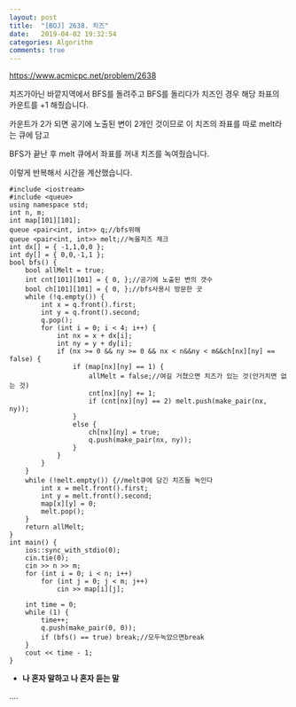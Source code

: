 ```yaml
---
layout: post
title:  "[BOJ] 2638. 치즈"
date:   2019-04-02 19:32:54
categories: Algorithm
comments: true
---
```


https://www.acmicpc.net/problem/2638  


치즈가아닌 바깥지역에서 BFS를 돌려주고 BFS를 돌리다가 치즈인 경우 해당 좌표의 카운트를 +1 해줬습니다.  

카운트가 2가 되면 공기에 노출된 변이 2개인 것이므로 이 치즈의 좌표를 따로 melt라는 큐에 담고  

BFS가 끝난 후 melt 큐에서 좌표를 꺼내 치즈를 녹여줬습니다.  

이렇게 반복해서 시간을 계산했습니다.  

~~~
#include <iostream>
#include <queue>
using namespace std;
int n, m;
int map[101][101];
queue <pair<int, int>> q;//bfs위해
queue <pair<int, int>> melt;//녹을치즈 체크
int dx[] = { -1,1,0,0 };
int dy[] = { 0,0,-1,1 };
bool bfs() {
    bool allMelt = true;
    int cnt[101][101] = { 0, };//공기에 노출된 변의 갯수
    bool ch[101][101] = { 0, };//bfs사용시 방문한 곳
    while (!q.empty()) {
        int x = q.front().first;
        int y = q.front().second;
        q.pop();
        for (int i = 0; i < 4; i++) {
            int nx = x + dx[i];
            int ny = y + dy[i];
            if (nx >= 0 && ny >= 0 && nx < n&&ny < m&&ch[nx][ny] == false) {
                if (map[nx][ny] == 1) {
                    allMelt = false;//여길 거쳤으면 치즈가 있는 것(안거치면 없는 것)
                    cnt[nx][ny] += 1;
                    if (cnt[nx][ny] == 2) melt.push(make_pair(nx, ny));
                }
                else {
                    ch[nx][ny] = true;
                    q.push(make_pair(nx, ny));
                }
            }
        }
    }
    while (!melt.empty()) {//melt큐에 담긴 치즈들 녹인다
        int x = melt.front().first;
        int y = melt.front().second;
        map[x][y] = 0;
        melt.pop();
    }
    return allMelt;
}
int main() {
    ios::sync_with_stdio(0);
    cin.tie(0);
    cin >> n >> m;
    for (int i = 0; i < n; i++)
        for (int j = 0; j < m; j++)
            cin >> map[i][j];

    int time = 0;
    while (1) {
        time++;
        q.push(make_pair(0, 0));
        if (bfs() == true) break;//모두녹았으면break
    }
    cout << time - 1;
}
~~~




- **나 혼자 말하고 나 혼자 듣는 말**

....
